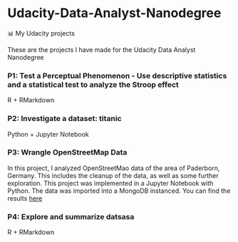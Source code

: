 # Udacity-Data-Analyst-Nanodegree
:bar_chart: My Udacity projects

These are the projects I have made for the Udacity Data Analyst Nanodegree

### P1: Test a Perceptual Phenomenon - Use descriptive statistics and a statistical test to analyze the Stroop effect
R + RMarkdown

### P2: Investigate a dataset: titanic
Python + Jupyter Notebook

### P3: Wrangle OpenStreetMap Data
In this project, I analyzed OpenStreetMao data of the area of Paderborn, Germany. This includes the cleanup of the data, as well as some further exploration. This project was implemented in a Jupyter Notebook with Python. The data was imported into a MongoDB instanced.
You can find the results [here](https://github.com/Laura-O/Udacity-Data-Analyst-Nanodegree/blob/master/Project_3/Udacity%20P3%20Project.ipynb)


### P4: Explore and summarize datsasa
R + RMarkdown
